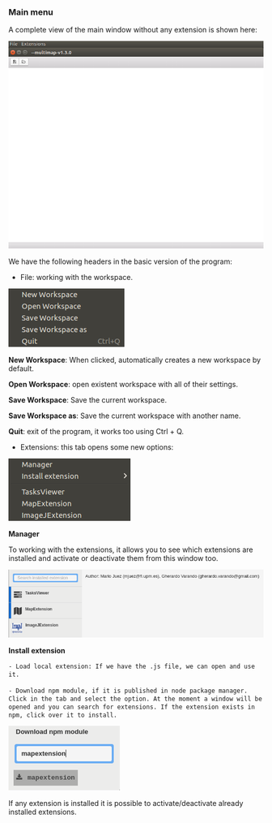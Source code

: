 ### Main menu


A complete view of the main window without any extension is shown here:

![picture](images/mainmenu.png)

We have the following headers in the basic version of the program: 

- File: working with the workspace. 

![picture](images/menufile.png)

**New Workspace**: When clicked, automatically creates a new workspace by default.

**Open Workspace**: open existent workspace with all of their settings.

**Save Workspace**: Save the current workspace.

**Save Workspace as**: Save the current workspace with another name.

**Quit**: exit of the program, it works too using Ctrl + Q. 


- Extensions: this tab opens some new options:

![picture](images/menuextensions.png)


**Manager** 

To working with the extensions, it allows you to see which extensions are installed and activate or deactivate them from this window too.

![picture](images/extensionmanager.png)


**Install extension** 

	- Load local extension: If we have the .js file, we can open and use it.

	- Download npm module, if it is published in node package manager. Click in the tab and select the option. At the moment a window will be opened and you can search for extensions. If the extension exists in npm, click over it to install.

![picture](images/searchext.png)


If any extension is installed it is possible to activate/deactivate already installed extensions.

